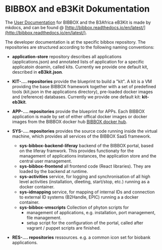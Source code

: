 # BIBBOX and eB3Kit Dokumentation

The [User Documentation](http://bibbox.readthedocs.io/en/latest/) for BIBBOX and the B3Africa eB3Kit is made by mkdocs, and can be 
found @ [http://bibbox.readthedocs.io/en/latest/](http://bibbox.readthedocs.io/en/latest/).

The developer documentation is at the specific bibbox repository. The repositories are structured according to the following naming conventions:

* **application-store** repository describes all applications (applications.json) and annotated lists of application for a 
    specific applicatoin doamin, called kits. Currently we provide one default kit, described in **eB3kit.json**. 

* **KIT-.... repositories** provide the blueprint to build a "kit". A kit is a VM providing the base BIBBOX framework together with a set of predefined 
   tools (kit.json in the applications directory), pre-loaded docker images and (reference) databases.  Currently we provide one default kit: 
   **kit-eb3kit**.

* **APP-.... repositories** provide the blueprint for APPs. Each BIBBOX application is made by set of either offical docker images or 
   docker images from the BIBBOX docker hub [BIBBOX docker hub](https://hub.docker.com/r/bibbox/). 

* **SYS-.... repositories** provides the source code running inside the virtual machine, which provides all services of the BIBBOX SaaS framework. 
  * **sys-bibbox-backend-liferay** backend of the BIBBOX portal, based on the liferay framwork. This provides functionaty for the management of 
     applications instances, the application store and the central user management. 
  * **sys-bibbox-frontend** all frontend code (React libraries). They are loaded by the backend at runtime. 
  * **sys-activities** service, for logging and synchronisation of all high level activities (installation, dleeting, start/stop, etc.) 
          running as a docker container.  
  * **sys-idmapping**  service, for mapping of internal IDs and connection to external ID systems (B2Handle, EPIC) running a a docker container. 
  * **sys-bibbox-vmscripts** Collection of phyton scripts for
     * management of applications, e.g. installation, port management, file management.
     * setup script for the configuration of the portal, called after vagrant / puppet scripts are finished.
     
* **RES-.... repositories**  ressources. e.g. a common icon set for biobank applications.  